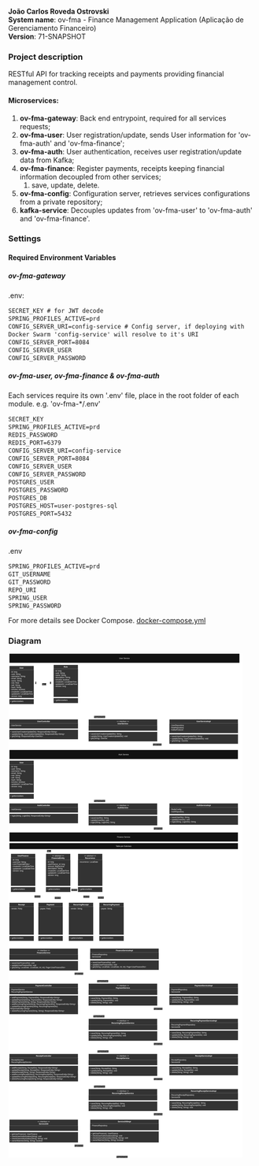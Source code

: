 **João Carlos Roveda Ostrovski**</br>
**System name**: ov-fma \- Finance Management Application (Aplicação de Gerenciamento Financeiro)  
**Version**: 71-SNAPSHOT

### Project description
RESTful API for tracking receipts and payments providing financial management control.  

#### Microservices:
1. **ov-fma-gateway**: Back end entrypoint, required for all services requests;
2. **ov-fma-user**: User registration/update, sends User information for 'ov-fma-auth' and 'ov-fma-finance';
3. **ov-fma-auth**: User authentication, receives user registration/update data from Kafka;
4. **ov-fma-finance**: Register payments, receipts keeping financial information decoupled from other services;
   1. save, update, delete.
5. **ov-fma-config**: Configuration server, retrieves services configurations from a private repository;
6. **kafka-service**: Decouples updates from 'ov-fma-user' to 'ov-fma-auth' and 'ov-fma-finance'.

### Settings
#### Required Environment Variables
##### ov-fma-gateway
.env:
```text
SECRET_KEY # for JWT decode
SPRING_PROFILES_ACTIVE=prd
CONFIG_SERVER_URI=config-service # Config server, if deploying with Docker Swarm 'config-service' will resolve to it's URI
CONFIG_SERVER_PORT=8084
CONFIG_SERVER_USER
CONFIG_SERVER_PASSWORD
```

##### ov-fma-user, ov-fma-finance & ov-fma-auth
Each services require its own '.env' file, place in the root folder of each module. e.g. 'ov-fma-*/.env'
```text
SECRET_KEY
SPRING_PROFILES_ACTIVE=prd
REDIS_PASSWORD
REDIS_PORT=6379
CONFIG_SERVER_URI=config-service
CONFIG_SERVER_PORT=8084
CONFIG_SERVER_USER
CONFIG_SERVER_PASSWORD
POSTGRES_USER
POSTGRES_PASSWORD
POSTGRES_DB
POSTGRES_HOST=user-postgres-sql
POSTGRES_PORT=5432
```
##### ov-fma-config
.env
```text
SPRING_PROFILES_ACTIVE=prd
GIT_USERNAME
GIT_PASSWORD
REPO_URI
SPRING_USER
SPRING_PASSWORD
```
For more details see Docker Compose.
[docker-compose.yml](docker-compose.yml)

### Diagram
![diagram.png](docs/diagram.png)